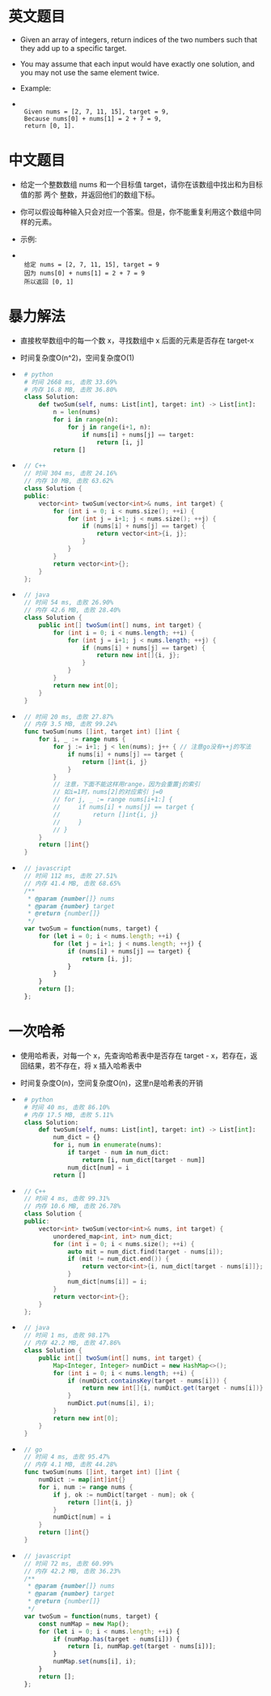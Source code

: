 
# 英文题目

- Given an array of integers, return indices of the two numbers such that they add up to a specific target.

- You may assume that each input would have exactly one solution, and you may not use the same element twice.

- Example:

- ```plain text

   Given nums = [2, 7, 11, 15], target = 9,
   Because nums[0] + nums[1] = 2 + 7 = 9,
   return [0, 1].
   ```


# 中文题目

- 给定一个整数数组 nums 和一个目标值 target，请你在该数组中找出和为目标值的那 两个 整数，并返回他们的数组下标。

- 你可以假设每种输入只会对应一个答案。但是，你不能重复利用这个数组中同样的元素。

- 示例:

- ```plain text

   给定 nums = [2, 7, 11, 15], target = 9
   因为 nums[0] + nums[1] = 2 + 7 = 9
   所以返回 [0, 1]
   ```


# 暴力解法

- 直接枚举数组中的每一个数 x，寻找数组中 x 后面的元素是否存在 target-x

- 时间复杂度O(n^2)，空间复杂度O(1)

- ```python
   # python
   # 时间 2668 ms, 击败 33.69%
   # 内存 16.8 MB, 击败 36.80%
   class Solution:
       def twoSum(self, nums: List[int], target: int) -> List[int]:
           n = len(nums)
           for i in range(n):
               for j in range(i+1, n):
                   if nums[i] + nums[j] == target:
                       return [i, j]
           return []
   ```


- ```c++
   // C++
   // 时间 304 ms, 击败 24.16%
   // 内存 10 MB, 击败 63.62%
   class Solution {
   public:
       vector<int> twoSum(vector<int>& nums, int target) {
           for (int i = 0; i < nums.size(); ++i) {
               for (int j = i+1; j < nums.size(); ++j) {
                   if (nums[i] + nums[j] == target) {
                       return vector<int>{i, j};
                   }
               }
           }
           return vector<int>{};
       }
   };
   ```


- ```java
   // java
   // 时间 54 ms, 击败 26.90%
   // 内存 42.6 MB, 击败 28.40%
   class Solution {
       public int[] twoSum(int[] nums, int target) {
           for (int i = 0; i < nums.length; ++i) {
               for (int j = i+1; j < nums.length; ++j) {
                   if (nums[i] + nums[j] == target) {
                       return new int[]{i, j};
                   }
               }
           }
           return new int[0];
       }
   }
   ```


- ```go
   // 时间 20 ms, 击败 27.87%
   // 内存 3.5 MB, 击败 99.24%
   func twoSum(nums []int, target int) []int {
       for i, _ := range nums {
           for j := i+1; j < len(nums); j++ { // 注意go没有++j的写法
               if nums[i] + nums[j] == target {
                   return []int{i, j}
               }
           }
           // 注意，下面不能这样用range，因为会重置j的索引
           // 如i=1时，nums[2]的对应索引 j=0
           // for j, _ := range nums[i+1:] {
           //     if nums[i] + nums[j] == target {
           //         return []int{i, j}
           //     }
           // }
       }
       return []int{}
   }
   ```


- ```javascript
   // javascript
   // 时间 112 ms, 击败 27.51%
   // 内存 41.4 MB, 击败 68.65%
   /**
    * @param {number[]} nums
    * @param {number} target
    * @return {number[]}
    */
   var twoSum = function(nums, target) {
       for (let i = 0; i < nums.length; ++i) {
           for (let j = i+1; j < nums.length; ++j) {
               if (nums[i] + nums[j] == target) {
                   return [i, j];
               }
           }
       }
       return [];
   };
   ```


# 一次哈希

- 使用哈希表，对每一个 x，先查询哈希表中是否存在 target - x，若存在，返回结果，若不存在，将 x 插入哈希表中

- 时间复杂度O(n)，空间复杂度O(n)，这里n是哈希表的开销

- ```python
   # python
   # 时间 40 ms, 击败 86.10%
   # 内存 17.5 MB, 击败 5.11%
   class Solution:
       def twoSum(self, nums: List[int], target: int) -> List[int]:
           num_dict = {}
           for i, num in enumerate(nums):
               if target - num in num_dict:
                   return [i, num_dict[target - num]]
               num_dict[num] = i
           return []
   ```


- ```c++
   // C++
   // 时间 4 ms, 击败 99.31%
   // 内存 10.6 MB, 击败 26.78%
   class Solution {
   public:
       vector<int> twoSum(vector<int>& nums, int target) {
           unordered_map<int, int> num_dict;
           for (int i = 0; i < nums.size(); ++i) {
               auto mit = num_dict.find(target - nums[i]);
               if (mit != num_dict.end()) {
                   return vector<int>{i, num_dict[target - nums[i]]};
               }
               num_dict[nums[i]] = i;
           }
           return vector<int>{};
       }
   };
   ```


- ```java
   // java
   // 时间 1 ms, 击败 98.17%
   // 内存 42.2 MB, 击败 47.86%
   class Solution {
       public int[] twoSum(int[] nums, int target) {
           Map<Integer, Integer> numDict = new HashMap<>();
           for (int i = 0; i < nums.length; ++i) {
               if (numDict.containsKey(target - nums[i])) {
                   return new int[]{i, numDict.get(target - nums[i])};
               }
               numDict.put(nums[i], i);
           }
           return new int[0];
       }
   }
   ```


- ```go
   // go
   // 时间 4 ms, 击败 95.47%
   // 内存 4.1 MB, 击败 44.28%
   func twoSum(nums []int, target int) []int {
       numDict := map[int]int{}
       for i, num := range nums {
           if j, ok := numDict[target - num]; ok {
               return []int{i, j}
           }
           numDict[num] = i
       }
       return []int{}
   }
   ```


- ```javascript
   // javascript
   // 时间 72 ms, 击败 60.99%
   // 内存 42.2 MB, 击败 36.23%
   /**
    * @param {number[]} nums
    * @param {number} target
    * @return {number[]}
    */
   var twoSum = function(nums, target) {
       const numMap = new Map();
       for (let i = 0; i < nums.length; ++i) {
           if (numMap.has(target - nums[i])) {
               return [i, numMap.get(target - nums[i])];
           }
           numMap.set(nums[i], i);
       }
       return [];
   };
   ```

